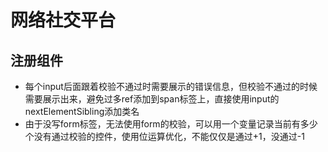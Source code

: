 # 网络社交平台

## 注册组件
- 每个input后面跟着校验不通过时需要展示的错误信息，但校验不通过的时候需要展示出来，避免过多ref添加到span标签上，直接使用input的nextElementSibling添加类名
- 由于没写form标签，无法使用form的校验，可以用一个变量记录当前有多少个没有通过校验的控件，使用位运算优化，不能仅仅是通过+1，没通过-1